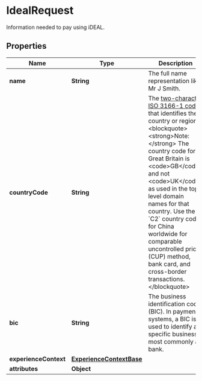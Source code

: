 

# IdealRequest

Information needed to pay using iDEAL.

## Properties

| Name | Type | Description | Notes |
|------------ | ------------- | ------------- | -------------|
|**name** | **String** | The full name representation like Mr J Smith. |  |
|**countryCode** | **String** | The [two-character ISO 3166-1 code](https://raw.githubusercontent.com) that identifies the country or region.&lt;blockquote&gt;&lt;strong&gt;Note:&lt;/strong&gt; The country code for Great Britain is &lt;code&gt;GB&lt;/code&gt; and not &lt;code&gt;UK&lt;/code&gt; as used in the top-level domain names for that country. Use the &#x60;C2&#x60; country code for China worldwide for comparable uncontrolled price (CUP) method, bank card, and cross-border transactions.&lt;/blockquote&gt; |  |
|**bic** | **String** | The business identification code (BIC). In payments systems, a BIC is used to identify a specific business, most commonly a bank. |  [optional] |
|**experienceContext** | [**ExperienceContextBase**](ExperienceContextBase.md) |  |  [optional] |
|**attributes** | **Object** |  |  [optional] |



